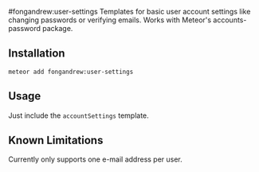 #fongandrew:user-settings
Templates for basic user account settings like changing passwords or verifying
emails. Works with Meteor's accounts-password package.

Installation
------------
`meteor add fongandrew:user-settings`

Usage
-----
Just include the `accountSettings` template.

Known Limitations
-----------------
Currently only supports one e-mail address per user.